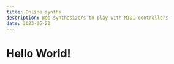 ```yaml
---
title: Online synths
description: Web synthesizers to play with MIDI controllers
date: 2023-06-22
---
```


# Hello World!

<script setup>
import SynthList from './SynthList.vue'
  </script>

  <SynthList />